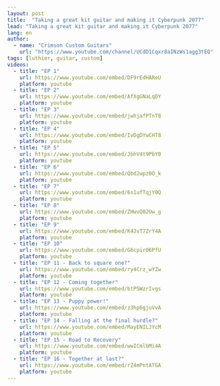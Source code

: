 ```yaml
---
layout: post
title:  "Taking a great kit guitar and making it Cyberpunk 2077"
lead: "Taking a great kit guitar and making it Cyberpunk 2077"
lang: en
author:
  - name: "Crimson Custom Guitars"
    url: "https://www.youtube.com/channel/UCdD1Cqxr8aINzWs1agg3tEQ"
tags: [luthier, guitar, custom]
videos:
  - title: "EP 1"
    url: https://www.youtube.com/embed/DF9rEdHAReU
    platform: youtube
  - title: "EP 2"
    url: https://www.youtube.com/embed/AfXgGNaLqDY
    platform: youtube
  - title: "EP 3"
    url: https://www.youtube.com/embed/jwhjafPTnT8
    platform: youtube
  - title: "EP 4"
    url: https://www.youtube.com/embed/IvDgDYwCHT8
    platform: youtube
  - title: "EP 5"
    url: https://www.youtube.com/embed/JbhV4t9PbY0
    platform: youtube
  - title: "EP 6"
    url: https://www.youtube.com/embed/Qbd2wpz0O_k
    platform: youtube
  - title: "EP 7"
    url: https://www.youtube.com/embed/6s1ufTqjY0Q
    platform: youtube
  - title: "EP 8"
    url: https://www.youtube.com/embed/ZHwvQ02Uw_g
    platform: youtube
  - title: "EP 9"
    url: https://www.youtube.com/embed/K4JsT7ZrY4A
    platform: youtube
  - title: "EP 10"
    url: https://www.youtube.com/embed/G6cpir06PfU
    platform: youtube
  - title: "EP 11 - Back to square one?"
    url: https://www.youtube.com/embed/ry4Crz_wYZw
    platform: youtube
  - title: "EP 12 - Coming together"
    url: https://www.youtube.com/embed/btP5WzrIvgs
    platform: youtube
  - title: "EP 13 - Puppy power!"
    url: https://www.youtube.com/embed/z3hp6gjuVvA
    platform: youtube
  - title: "EP 14 - Falling at the final hurdle?"
    url: https://www.youtube.com/embed/MayENILJYcM
    platform: youtube
  - title: "EP 15 - Road to Recovery"
    url: https://www.youtube.com/embed/wwICmlbMi4A
    platform: youtube
  - title: "EP 16 - Together at last?"
    url: https://www.youtube.com/embed/rZ4mPntATGA
    platform: youtube
---
```


